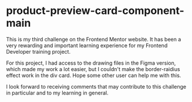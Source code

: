 # product-preview-card-component-main
 This is my third challenge on the Frontend Mentor website. It has been a very rewarding and important learning experience for my Frontend Developer training project.

For this project, I had access to the drawing files in the Figma version, which made my work a lot easier, but I couldn't make the border-raidius effect work in the div card. Hope some other user can help me with this.

I look forward to receiving comments that may contribute to this challenge in particular and to my learning in general.